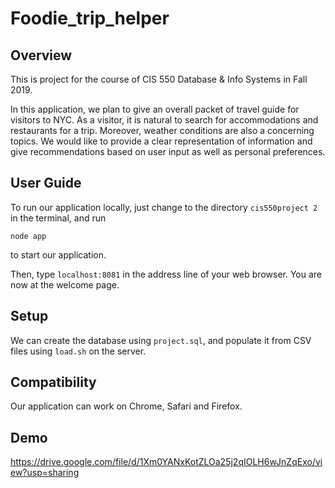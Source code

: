 # Foodie_trip_helper

## Overview 

This is project for the course of CIS 550 Database & Info Systems in Fall 2019. 

In this application, we plan to give an overall packet of travel guide for visitors to NYC. As a visitor, it is natural to search for accommodations and restaurants for a trip. Moreover, weather conditions are also a concerning topics. We would like to provide a clear representation of information and give recommendations based on user input as well as personal preferences. 

## User Guide 

To run our application locally, just change to the directory `cis550project 2` in the terminal, and run 

```
node app
```

to start our application. 

Then, type `localhost:8081` in the address line of your web browser. You are now at the welcome page. 

## Setup 

We can create the database using `project.sql`, and populate it from CSV files using `load.sh` on the server. 

## Compatibility 

Our application can work on Chrome, Safari and Firefox. 

## Demo

https://drive.google.com/file/d/1Xm0YANxKotZLOa25j2qIOLH6wJnZqExo/view?usp=sharing
